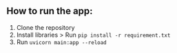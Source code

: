 ## How to run the app:
1. Clone the repository
2. Install libraries > Run `pip install -r requirement.txt`
3. Run `uvicorn main:app --reload`